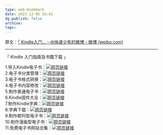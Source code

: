 ```yaml
---
type: web-bookmark
date: 2023-12-06 16:41
dg-publish: false
archive: 
tags:
---
```

原文：[「 Kindle入门... - @快递少年的微博 - 微博 (weibo.com)](https://weibo.com/6176882343/Kc7lSEnss?pagetype=fav)

---

「 Kindle 入门指南及书籍下载 」  
  
1.导入Kindle电子书：[![](http://h5.sinaimg.cn/upload/2015/09/25/3/timeline_card_small_web_default.png)网页链接](https://weibo.cn/sinaurl?u=https%3A%2F%2Fbookfere.com%2Fpost%2F459.html)  
2.电子书分类管理：[![](http://h5.sinaimg.cn/upload/2015/09/25/3/timeline_card_small_web_default.png)网页链接](https://weibo.cn/sinaurl?u=https%3A%2F%2Fbookfere.com%2Fpost%2F499.html)  
3.电子书格式转换：[![](http://h5.sinaimg.cn/upload/2015/09/25/3/timeline_card_small_web_default.png)网页链接](https://weibo.cn/sinaurl?u=https%3A%2F%2Fbookfere.com%2Fpost%2F92.html)  
4.电子书内容修改：[![](http://h5.sinaimg.cn/upload/2015/09/25/3/timeline_card_small_web_default.png)网页链接](https://weibo.cn/sinaurl?u=https%3A%2F%2Fbookfere.com%2Fpost%2F187.html)  
5.制作普通电子书：[![](http://h5.sinaimg.cn/upload/2015/09/25/3/timeline_card_small_web_default.png)网页链接](https://weibo.cn/sinaurl?u=https%3A%2F%2Fbookfere.com%2Fpost%2F132.html)  
6.Kindle固件大全：[![](http://h5.sinaimg.cn/upload/2015/09/25/3/timeline_card_small_web_default.png)网页链接](https://weibo.cn/sinaurl?u=https%3A%2F%2Fbookfere.com%2Fupdate)  
7.制作Kindle字典：[![](http://h5.sinaimg.cn/upload/2015/09/25/3/timeline_card_small_web_default.png)网页链接](https://weibo.cn/sinaurl?u=https%3A%2F%2Fbookfere.com%2Fpost%2F161.html)  
8.字典下载：[![](http://h5.sinaimg.cn/upload/2015/09/25/3/timeline_card_small_web_default.png)网页链接](https://weibo.cn/sinaurl?u=https%3A%2F%2Fbookfere.com%2Fdict)  
9.制作期刊型电子书：[![](http://h5.sinaimg.cn/upload/2015/09/25/3/timeline_card_small_web_default.png)网页链接](https://weibo.cn/sinaurl?u=https%3A%2F%2Fbookfere.com%2Fpost%2F218.html)  
10.制作漫画型电子书：[![](http://h5.sinaimg.cn/upload/2015/09/25/3/timeline_card_small_web_default.png)网页链接](https://weibo.cn/sinaurl?u=https%3A%2F%2Fbookfere.com%2Fpost%2F266.html)  
11.免费电子书网站合集：[![](http://h5.sinaimg.cn/upload/2015/09/25/3/timeline_card_small_web_default.png)网页链接](https://weibo.cn/sinaurl?u=https%3A%2F%2Fbookfere.com%2Febook)